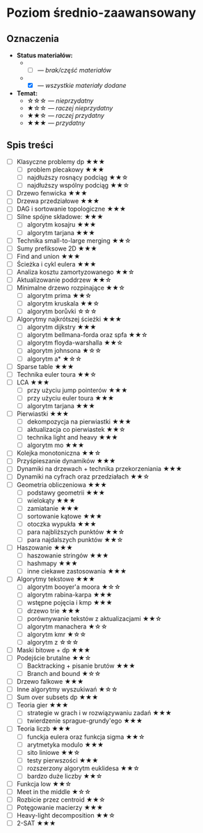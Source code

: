 # Poziom średnio-zaawansowany
## Oznaczenia
- **Status materiałów:**
  - - [ ] — *brak/część materiałów*
  - - [X] — *wszystkie materiały dodane*
- **Temat:**
  - ☆☆☆ — *nieprzydatny*
  - ★☆☆ — *raczej nieprzydatny*
  - ★★☆ — *raczej przydatny*
  - ★★★ — *przydatny*
## Spis treści
- [ ] Klasyczne problemy dp ★★★
    - [ ] problem plecakowy  ★★★
    - [ ] najdłuższy rosnący podciąg ★★☆
    - [ ] najdłuższy wspólny podciąg ★★☆
- [ ] Drzewo fenwicka ★★★
- [ ] Drzewa przedziałowe ★★★
- [ ] DAG i sortowanie topologiczne ★★★
- [ ] Silne spójne składowe: ★★★
    - [ ] algorytm kosajru ★★★
    - [ ] algorytm tarjana ★★★
- [ ] Technika small-to-large merging ★★☆
- [ ] Sumy prefiksowe 2D ★★★
- [ ] Find and union ★★★
- [ ] Ścieżka i cykl eulera ★★★
- [ ] Analiza kosztu zamortyzowanego ★★☆
- [ ] Aktualizowanie poddrzew ★★☆
- [ ] Minimalne drzewo rozpinające ★★☆
    - [ ] algorytm prima ★★☆
    - [ ] algorytm kruskala ★★☆
    - [ ] algorytm borůvki ☆☆☆
- [ ] Algorytmy najkrótszej ścieżki ★★★
    - [ ] algorytm dijkstry ★★★
    - [ ] algorytm bellmana-forda oraz spfa ★★☆
    - [ ] algorytm floyda-warshalla ★★☆
    - [ ] algorytm johnsona ★☆☆
    - [ ] algorytm a* ★☆☆
- [ ] Sparse table ★★★
- [ ] Technika euler toura ★★☆
- [ ] LCA ★★★
    - [ ] przy użyciu jump pointerów ★★★
    - [ ] przy użyciu euler toura ★★★
    - [ ] algorytm tarjana ★★★
- [ ] Pierwiastki ★★★
    - [ ] dekompozycja na pierwiastki ★★★
    - [ ] aktualizacja co pierwiastek ★★☆
    - [ ] technika light and heavy ★★★
    - [ ] algorytm mo ★★★
- [ ] Kolejka monotoniczna ★★☆
- [ ] Przyśpieszanie dynamików ★★★
- [ ] Dynamiki na drzewach + technika przekorzeniania ★★★
- [ ] Dynamiki na cyfrach oraz przedziałach  ★★☆
- [ ] Geometria obliczeniowa ★★★
    - [ ] podstawy geometrii ★★★
    - [ ] wielokąty ★★★
    - [ ] zamiatanie ★★★
    - [ ] sortowanie kątowe ★★★
    - [ ] otoczka wypukła ★★★
    - [ ] para najbliższych punktów ★★☆
    - [ ] para najdalszych punktów ★★☆
- [ ] Haszowanie ★★★
    - [ ] haszowanie stringów ★★★
    - [ ] hashmapy ★★★
    - [ ] inne ciekawe zastosowania ★★★
- [ ] Algorytmy tekstowe ★★★
    - [ ] algorytm booyer'a moora ★☆☆
    - [ ] algorytm rabina-karpa ★★★
    - [ ] wstępne pojęcia i kmp ★★★
    - [ ] drzewo trie ★★★
    - [ ] porównywanie tekstów z aktualizacjami ★★☆
    - [ ] algorytm manachera ★☆☆
    - [ ] algorytm kmr ★☆☆
    - [ ] algorytm z ☆☆☆
- [ ] Maski bitowe + dp ★★★
- [ ] Podejście brutalne ★★☆
  - [ ] Backtracking + pisanie brutów ★★★
  - [ ] Branch and bound ★☆☆
- [ ] Drzewo falkowe ★★★
- [ ] Inne algorytmy wyszukiwań ★☆☆
- [ ] Sum over subsets dp ★★★
- [ ] Teoria gier ★★★
    - [ ] strategie w grach i w rozwiązywaniu zadań ★★★
    - [ ] twierdzenie sprague-grundy'ego ★★★
- [ ] Teoria liczb ★★★
    - [ ] funckja eulera oraz funkcja sigma ★★☆
    - [ ] arytmetyka modulo ★★★
    - [ ] sito liniowe ★★☆
    - [ ] testy pierwszości ★★★
    - [ ] rozszerzony algorytm euklidesa ★★☆
    - [ ] bardzo duże liczby ★★☆
- [ ] Funkcja low ★★☆
- [ ] Meet in the middle ★☆☆
- [ ] Rozbicie przez centroid ★★☆
- [ ] Potęgowanie macierzy ★★★
- [ ] Heavy-light decomposition ★★☆
- [ ] 2-SAT ★★★
